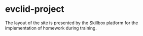 # evclid-project
The layout of the site is presented by the Skillbox platform for the implementation of homework during training.
